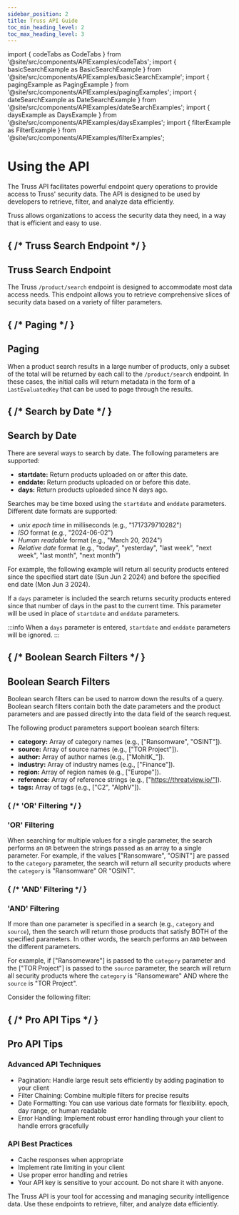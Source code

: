 ```yaml
---
sidebar_position: 2
title: Truss API Guide
toc_min_heading_level: 2
toc_max_heading_level: 3
---
```


import { codeTabs as CodeTabs } from '@site/src/components/APIExamples/codeTabs';
import { basicSearchExample as BasicSearchExample } from '@site/src/components/APIExamples/basicSearchExample';
import { pagingExample as PagingExample } from '@site/src/components/APIExamples/pagingExamples';
import { dateSearchExample as DateSearchExample } from '@site/src/components/APIExamples/dateSearchExamples';
import { daysExample as DaysExample } from '@site/src/components/APIExamples/daysExamples';
import { filterExample as FilterExample } from '@site/src/components/APIExamples/filterExamples';

<div className="text-center">
  <h1 className="text-4xl font-bold mb-4">Using the API</h1>
</div>

<div className="text-center mb-12">
  <p className="text-xl text-gray-600 max-w-3xl mx-auto mb-4">
    The Truss API facilitates powerful endpoint query operations to provide access to Truss' security data. The API is designed to be used by developers to retrieve, filter, and analyze data efficiently.
  </p>
  <p className="text-xl italic text-gray-600 max-w-3xl mx-auto">
    Truss allows organizations to access the security data they need, in a way that is efficient and easy to use.
  </p>
</div>

## { /* Truss Search Endpoint */ }
<h2 className="text-3xl font-bold mb-6 border-b pb-2">Truss Search Endpoint</h2>

<p className="text-lg mb-6">
  The Truss <code>/product/search</code> endpoint is designed to accommodate most data access needs. This endpoint allows you to retrieve comprehensive slices of security data based on a variety of filter parameters.
</p>

<CodeTabs example={BasicSearchExample} />

## { /* Paging */ }
<h2 className="text-3xl font-bold mb-6 border-b pb-2">Paging</h2>

<p className="text-lg mb-6">
  When a product search results in a large number of products, only a subset of the total will be returned by each call to the <code>/product/search</code> endpoint. In these cases, the initial calls will return metadata in the form of a <code>LastEvaluatedKey</code> that can be used to page through the results.
</p>

<CodeTabs example={PagingExample} />

## { /* Search by Date */ }
<h2 className="text-3xl font-bold mb-6 border-b pb-2">Search by Date</h2>

There are several ways to search by date. The following parameters are supported:

* **startdate:** Return products uploaded on or after this date.
* **enddate:** Return products uploaded on or before this date.
* **days:** Return products uploaded since N days ago.

Searches may be time boxed using the `startdate` and `enddate` parameters. Different date formats are supported:

- *unix epoch time* in milliseconds (e.g., "1717379710282")
- *ISO* format (e.g., "2024-06-02")
- *Human readable* format (e.g., "March 20, 2024")
- *Relative date* format (e.g., "today", "yesterday", "last week", "next week", "last month", "next month")

For example, the following example will return all security products entered since the specified start date (Sun Jun 2 2024) and before the specified end date (Mon Jun 3 2024).

<CodeTabs example={DateSearchExample} />

If a `days` parameter is included the search returns security products entered since that number of days in the past to the current time. This parameter will be used in place of `startdate` and `enddate` parameters.

:::info
When a `days` parameter is entered, `startdate` and `enddate` parameters will be ignored.
:::

<CodeTabs example={DaysExample} />

## { /* Boolean Search Filters */ }
<h2 className="text-3xl font-bold mb-6 border-b pb-2">Boolean Search Filters</h2>

<p className="text-lg mb-6">
  Boolean search filters can be used to narrow down the results of a query. Boolean search filters contain both the date parameters and the product parameters and are passed directly into the data field of the search request.
</p>

The following product parameters support boolean search filters:

* **category:** Array of category names (e.g., ["Ransomware", "OSINT"]).
* **source:** Array of source names (e.g., ["TOR Project"]).
* **author:** Array of author names (e.g., ["MohitK_"]).
* **industry:** Array of industry names (e.g., ["Finance"]).
* **region:** Array of region names (e.g., ["Europe"]).
* **reference:** Array of reference strings (e.g., ["https://threatview.io/"]).
* **tags:** Array of tags (e.g., ["C2", "AlphV"]).

### { /* 'OR' Filtering */ }
<h3 className="text-2xl font-semibold mb-4 text-blue-800">'OR' Filtering</h3>

When searching for multiple values for a single parameter, the search performs an `OR` between the strings passed as an array to a single parameter. For example, if the values ["Ransomware", "OSINT"] are passed to the `category` parameter, the search will return all security products where the `category` is "Ransomware" OR "OSINT".

### { /* 'AND' Filtering */ }
<h3 className="text-2xl font-semibold mb-4 text-blue-800">'AND' Filtering</h3>

If more than one parameter is specified in a search (e.g., `category` and `source`), then the search will return those products that satisfy BOTH of the specified parameters. In other words, the search performs an `AND` between the different parameters.

For example, if ["Ransomeware"] is passed to the `category` parameter and the ["TOR Project"] is passed to the `source` parameter, the search will return all security products where the `category` is "Ransomeware" AND where the `source` is "TOR Project".

Consider the following filter:

<CodeTabs example={FilterExample} />

## { /* Pro API Tips */ }
<h2 className="text-3xl font-bold mt-12 mb-6 border-b pb-2">Pro API Tips</h2>

<div className="grid grid-cols-1 md:grid-cols-2 gap-6 my-8">
  <div className="bg-blue-50 p-6 rounded-lg shadow-md border border-green-100 my-6">
    <h3 className="text-xl font-bold mb-4 text-blue-800">Advanced API Techniques</h3>
    <ul className="list-disc pl-6 space-y-2">
      <li><span className="font-semibold">Pagination:</span> Handle large result sets efficiently by adding pagination to your client</li>
      <li><span className="font-semibold">Filter Chaining:</span> Combine multiple filters for precise results</li>
      <li><span className="font-semibold">Date Formatting:</span> You can use various date formats for flexibility. epoch, day range, or human readable</li>
      <li><span className="font-semibold">Error Handling:</span> Implement robust error handling through your client to handle errors gracefully</li>
    </ul>
  </div>

  <div className="bg-blue-50 p-6 rounded-lg shadow-md border border-green-100 my-6">
    <h3 className="text-xl font-bold mb-4 text-blue-800">API Best Practices</h3>
    <ul className="list-disc pl-6 space-y-2">
      <li>Cache responses when appropriate</li>
      <li>Implement rate limiting in your client</li>
      <li>Use proper error handling and retries</li>
      <li>Your API key is sensitive to your account. Do not share it with anyone.</li>
    </ul>
  </div>
</div>

<div className="mt-12 p-6 bg-blue-50 rounded-lg shadow-md border border-blue-100 text-center">
  <p className="text-lg font-medium text-blue-800">
    The Truss API is your tool for accessing and managing security intelligence data. Use these endpoints to retrieve, filter, and analyze data efficiently.
  </p>
</div>
